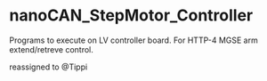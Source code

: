 # nanoCAN_StepMotor_Controller

Programs to execute on LV controller board. For HTTP-4 MGSE arm extend/retreve control.

reassigned to @Tippi